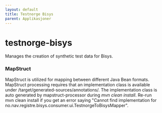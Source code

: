 ```yaml
---
layout: default
title: Testnorge Bisys
parent: Applikasjoner
---
```


# testnorge-bisys
Manages the creation of synthetic test data for Bisys.

### MapStruct
MapStruct is utilized for mapping between different Java Bean formats. MapStruct processing requires that an implementation class is available
under /target/generated-sources/annotations/. The implementation class is auto generated by mapstruct-processor during <i>mvn clean install</i>.
Re-run mvn clean install if you get an error saying "Cannot find implementation for no.nav.registre.bisys.consumer.ui.TestnorgeToBisysMapper".
